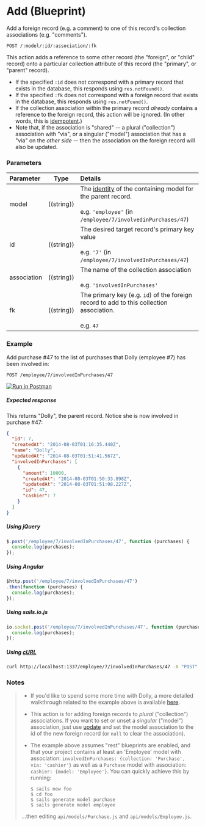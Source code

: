 # Add (Blueprint)

Add a foreign record (e.g. a comment) to one of this record's collection associations (e.g. "comments").

```
POST /:model/:id/:association/:fk
```

This action adds a reference to some other record (the "foreign", or "child" record) onto a particular collection attribute of this record (the "primary", or "parent" record).

+ If the specified `:id` does not correspond with a primary record that exists in the database, this responds using `res.notFound()`.
+ If the specified `:fk` does not correspond with a foreign record that exists in the database, this responds using `res.notFound()`.
+ If the collection association within the primary record _already_ contains a reference to the foreign record, this action will be ignored.  (In other words, this is [idempotent](http://www.restapitutorial.com/lessons/idempotency.html).)
+ Note that, if the association is "shared" -- a plural ("collection") association with "via", or a singular ("model") association that has a "via" on the _other side_ -- then the association on the foreign record will also be updated.


### Parameters

 Parameter                          | Type                                    | Details
:-----------------------------------| --------------------------------------- |:---------------------------------
 model          | ((string))   | The [identity](http://sailsjs.com/documentation/concepts/models-and-orm/model-settings#?identity) of the containing model for the parent record.<br/><br/>e.g. `'employee'` (in `/employee/7/involvedinPurchases/47`)
 id                | ((string))    | The desired target record's primary key value<br/><br/>e.g. `'7'` (in `/employee/7/involvedInPurchases/47`)
 association       | ((string))                             | The name of the collection association<br/><br/>e.g. `'involvedInPurchases'`
 fk | ((string))    | The primary key (e.g. `id`) of the foreign record to add to this collection association.<br/><br/>e.g. `47`


### Example

Add purchase #47 to the list of purchases that Dolly (employee #7) has been involved in:

```
POST /employee/7/involvedInPurchases/47
```

[![Run in Postman](https://s3.amazonaws.com/postman-static/run-button.png)](https://www.getpostman.com/run-collection/96217d0d747e536e49a4)

##### Expected response

This returns "Dolly", the parent record.  Notice she is now involved in purchase #47:

```json
{
  "id": 7,
  "createdAt": "2014-08-03T01:16:35.440Z",
  "name": "Dolly",
  "updatedAt": "2014-08-03T01:51:41.567Z",
  "involvedInPurchases": [
    {
      "amount": 10000,
      "createdAt": "2014-08-03T01:50:33.898Z",
      "updatedAt": "2014-08-03T01:51:08.227Z",
      "id": 47,
      "cashier": 7
    }
  ]
}
```


##### Using jQuery

```javascript
$.post('/employee/7/involvedInPurchases/47', function (purchases) {
  console.log(purchases);
});
```

##### Using Angular

```javascript
$http.post('/employee/7/involvedInPurchases/47')
.then(function (purchases) {
  console.log(purchases);
});
```

##### Using sails.io.js

```javascript
io.socket.post('/employee/7/involvedInPurchases/47', function (purchases) {
  console.log(purchases);
});
```

##### Using [cURL](http://en.wikipedia.org/wiki/CURL)

```bash
curl http://localhost:1337/employee/7/involvedInPurchases/47 -X "POST"
```




### Notes

> + If you'd like to spend some more time with Dolly, a more detailed walkthrough related to the example above is available [here](https://gist.github.com/mikermcneil/e5a20b03be5aa4e0459b).
> + This action is for adding foreign records to _plural_ ("collection") associations.  If you want to set or unset a _singular_ ("model") association, just use [update](http://sailsjs.com/documentation/reference/blueprint-api/Update.html) and set the model association to the id of the new foreign record (or `null` to clear the association).
> + The example above assumes "rest" blueprints are enabled, and that your project contains at least an 'Employee' model with association: `involvedInPurchases: {collection: 'Purchase', via: 'cashier'}` as well as a `Purchase` model with association: `cashier: {model: 'Employee'}`.  You can quickly achieve this by running:
>
>   ```shell
>   $ sails new foo
>   $ cd foo
>   $ sails generate model purchase
>   $ sails generate model employee
>   ```
>
> ...then editing `api/models/Purchase.js` and `api/models/Employee.js`.


<docmeta name="displayName" value="add to">
<docmeta name="pageType" value="endpoint">
